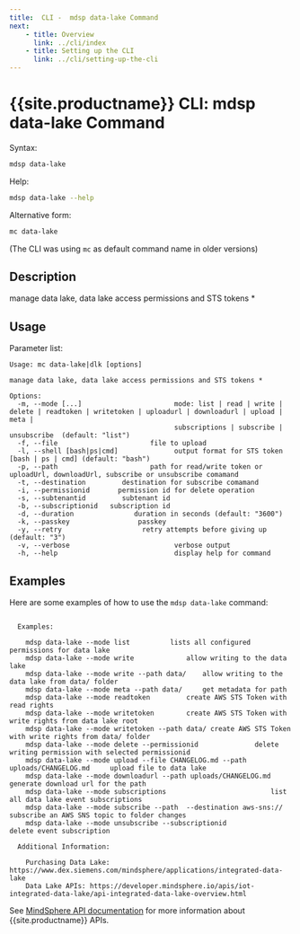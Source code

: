 ```yaml
---
title:  CLI -  mdsp data-lake Command
next:
    - title: Overview
      link: ../cli/index
    - title: Setting up the CLI
      link: ../cli/setting-up-the-cli
---
```


# {{site.productname}} CLI: mdsp data-lake Command

Syntax:

```bash
mdsp data-lake
```

Help:

```bash
mdsp data-lake --help
```

Alternative form:

```bash
mc data-lake
```

(The CLI was using `mc` as default command name in older versions)

## Description

manage data lake, data lake access permissions and STS tokens *

## Usage

Parameter list:

```text
Usage: mc data-lake|dlk [options]

manage data lake, data lake access permissions and STS tokens *

Options:
  -m, --mode [...]                       mode: list | read | write | delete | readtoken | writetoken | uploadurl | downloadurl | upload | meta |
                                         subscriptions | subscribe | unsubscribe  (default: "list")
  -f, --file                       file to upload
  -l, --shell [bash|ps|cmd]              output format for STS token [bash | ps | cmd] (default: "bash")
  -p, --path                       path for read/write token or uploadUrl, downloadUrl, subscribe or unsubscribe comamand
  -t, --destination         destination for subscribe comamand
  -i, --permissionid       permission id for delete operation
  -s, --subtenantid         subtenant id
  -b, --subscriptionid   subscription id
  -d, --duration               duration in seconds (default: "3600")
  -k, --passkey                 passkey
  -y, --retry                    retry attempts before giving up (default: "3")
  -v, --verbose                          verbose output
  -h, --help                             display help for command

```

## Examples

Here are some examples of how to use the `mdsp data-lake` command:

```text

  Examples:

    mdsp data-lake --mode list 			lists all configured permissions for data lake
    mdsp data-lake --mode write 			allow writing to the data lake
    mdsp data-lake --mode write --path data/ 	allow writing to the data lake from data/ folder
    mdsp data-lake --mode meta --path data/ 	get metadata for path
    mdsp data-lake --mode readtoken 		create AWS STS Token with read rights
    mdsp data-lake --mode writetoken 		create AWS STS Token with write rights from data lake root
    mdsp data-lake --mode writetoken --path data/ create AWS STS Token with write rights from data/ folder
    mdsp data-lake --mode delete --permissionid  			 delete writing permission with selected permissionid
    mdsp data-lake --mode upload --file CHANGELOG.md --path uploads/CHANGELOG.md 	 upload file to data lake
    mdsp data-lake --mode downloadurl --path uploads/CHANGELOG.md 		 generate download url for the path
    mdsp data-lake --mode subscriptions 						 list all data lake event subscriptions
    mdsp data-lake --mode subscribe --path  --destination aws-sns:// 	 subscribe an AWS SNS topic to folder changes
    mdsp data-lake --mode unsubscribe --subscriptionid   			 delete event subscription

  Additional Information:

    Purchasing Data Lake: https://www.dex.siemens.com/mindsphere/applications/integrated-data-lake
    Data Lake APIs: https://developer.mindsphere.io/apis/iot-integrated-data-lake/api-integrated-data-lake-overview.html

```

See [MindSphere API documentation](https://documentation.mindsphere.io/MindSphere/apis/index.html) for more information about {{site.productname}} APIs.
